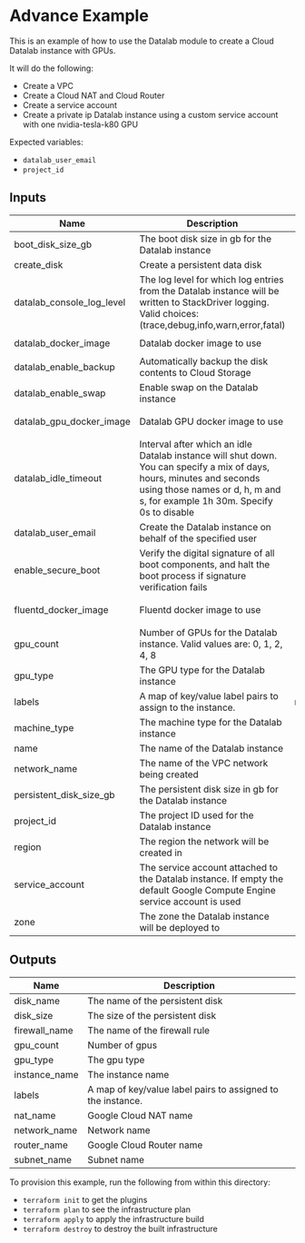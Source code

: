 # Advance Example

This is an example of how to use the Datalab module to create a Cloud Datalab
instance with GPUs.

It will do the following:
- Create a VPC
- Create a Cloud NAT and Cloud Router
- Create a service account
- Create a private ip Datalab instance using a custom service account with one nvidia-tesla-k80 GPU

Expected variables:
- `datalab_user_email`
- `project_id`

<!-- BEGINNING OF PRE-COMMIT-TERRAFORM DOCS HOOK -->
## Inputs

| Name | Description | Type | Default | Required |
|------|-------------|:----:|:-----:|:-----:|
| boot\_disk\_size\_gb | The boot disk size in gb for the Datalab instance | number | `"20"` | no |
| create\_disk | Create a persistent data disk | bool | `"true"` | no |
| datalab\_console\_log\_level | The log level for which log entries from the Datalab instance will be written to StackDriver logging. Valid choices: (trace,debug,info,warn,error,fatal) | string | `"warn"` | no |
| datalab\_docker\_image | Datalab docker image to use | string | `"gcr.io/cloud-datalab/datalab:latest"` | no |
| datalab\_enable\_backup | Automatically backup the disk contents to Cloud Storage | bool | `"true"` | no |
| datalab\_enable\_swap | Enable swap on the Datalab instance | bool | `"true"` | no |
| datalab\_gpu\_docker\_image | Datalab GPU docker image to use | string | `"gcr.io/cloud-datalab/datalab-gpu:latest"` | no |
| datalab\_idle\_timeout | Interval after which an idle Datalab instance will shut down. You can specify a mix of days, hours, minutes and seconds using those names or d, h, m and s, for example 1h 30m. Specify 0s to disable | string | `"60m"` | no |
| datalab\_user\_email | Create the Datalab instance on behalf of the specified user | string | n/a | yes |
| enable\_secure\_boot | Verify the digital signature of all boot components, and halt the boot process if signature verification fails | bool | `"false"` | no |
| fluentd\_docker\_image | Fluentd docker image to use | string | `"gcr.io/google-containers/fluentd-gcp:2.0.17"` | no |
| gpu\_count | Number of GPUs for the Datalab instance. Valid values are: 0, 1, 2, 4, 8 | number | `"1"` | no |
| gpu\_type | The GPU type for the Datalab instance | string | `"nvidia-tesla-k80"` | no |
| labels | A map of key/value label pairs to assign to the instance. | map(string) | `<map>` | no |
| machine\_type | The machine type for the Datalab instance | string | `"n1-standard-2"` | no |
| name | The name of the Datalab instance | string | `"datalab"` | no |
| network\_name | The name of the VPC network being created | string | `"datalab-network"` | no |
| persistent\_disk\_size\_gb | The persistent disk size in gb for the Datalab instance | number | `"200"` | no |
| project\_id | The project ID used for the Datalab instance | string | n/a | yes |
| region | The region the network will be created in | string | `"us-central1"` | no |
| service\_account | The service account attached to the Datalab instance. If empty the default Google Compute Engine service account is used | string | `"null"` | no |
| zone | The zone the Datalab instance will be deployed to | string | `"us-central1-c"` | no |

## Outputs

| Name | Description |
|------|-------------|
| disk\_name | The name of the persistent disk |
| disk\_size | The size of the persistent disk |
| firewall\_name | The name of the firewall rule |
| gpu\_count | Number of gpus |
| gpu\_type | The gpu type |
| instance\_name | The instance name |
| labels | A map of key/value label pairs to assigned to the instance. |
| nat\_name | Google Cloud NAT name |
| network\_name | Network name |
| router\_name | Google Cloud Router name |
| subnet\_name | Subnet name |

<!-- END OF PRE-COMMIT-TERRAFORM DOCS HOOK -->

To provision this example, run the following from within this directory:
- `terraform init` to get the plugins
- `terraform plan` to see the infrastructure plan
- `terraform apply` to apply the infrastructure build
- `terraform destroy` to destroy the built infrastructure
